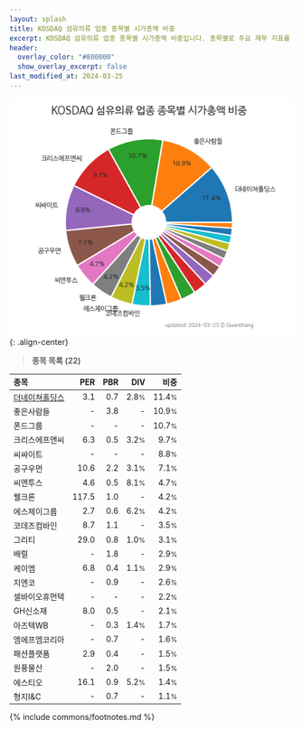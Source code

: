 ```yaml
---
layout: splash
title: KOSDAQ 섬유의류 업종 종목별 시가총액 비중
excerpt: KOSDAQ 섬유의류 업종 종목별 시가총액 비중입니다. 종목별로 주요 재무 지표를 함께 표시합니다.
header:
  overlay_color: "#800000"
  show_overlay_excerpt: false
last_modified_at: 2024-03-25
---
```



![KOSDAQ 섬유의류 업종 종목별 시가총액 비중](/stats/sector/images/kosdaq_업종_섬유의류_종목.png){: .align-center}


> **종목 목록 (22)**<a id="list"></a>

| **종목** | **PER** | **PBR** | **DIV** | **비중** |
| :------- | ------: | ------: | ------: | -------: |
| [더네이쳐홀딩스](/298540/) | 3.1 | 0.7 | 2.8<small>%</small> | 11.4<small>%</small> |
| 좋은사람들 | - | 3.8 | - | 10.9<small>%</small> |
| 폰드그룹 | - | - | - | 10.7<small>%</small> |
| 크리스에프앤씨 | 6.3 | 0.5 | 3.2<small>%</small> | 9.7<small>%</small> |
| 씨싸이트 | - | - | - | 8.8<small>%</small> |
| 공구우먼 | 10.6 | 2.2 | 3.1<small>%</small> | 7.1<small>%</small> |
| 씨앤투스 | 4.6 | 0.5 | 8.1<small>%</small> | 4.7<small>%</small> |
| 웰크론 | 117.5 | 1.0 | - | 4.2<small>%</small> |
| 에스제이그룹 | 2.7 | 0.6 | 6.2<small>%</small> | 4.2<small>%</small> |
| 코데즈컴바인 | 8.7 | 1.1 | - | 3.5<small>%</small> |
| 그리티 | 29.0 | 0.8 | 1.0<small>%</small> | 3.1<small>%</small> |
| 배럴 | - | 1.8 | - | 2.9<small>%</small> |
| 케이엠 | 6.8 | 0.4 | 1.1<small>%</small> | 2.9<small>%</small> |
| 지엔코 | - | 0.9 | - | 2.6<small>%</small> |
| 셀바이오휴먼텍 | - | - | - | 2.2<small>%</small> |
| GH신소재 | 8.0 | 0.5 | - | 2.1<small>%</small> |
| 아즈텍WB | - | 0.3 | 1.4<small>%</small> | 1.7<small>%</small> |
| 엠에프엠코리아 | - | 0.7 | - | 1.6<small>%</small> |
| 패션플랫폼 | 2.9 | 0.4 | - | 1.5<small>%</small> |
| 원풍물산 | - | 2.0 | - | 1.5<small>%</small> |
| 에스티오 | 16.1 | 0.9 | 5.2<small>%</small> | 1.4<small>%</small> |
| 형지I&C | - | 0.7 | - | 1.1<small>%</small> |

{% include commons/footnotes.md %}